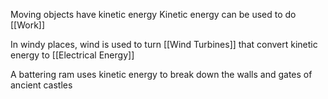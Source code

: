Moving objects have kinetic energy
Kinetic energy can be used to do [[Work]]

In windy places, wind is used to turn [[Wind Turbines]] that convert kinetic energy to [[Electrical Energy]]

A battering ram uses kinetic energy to break down the walls and gates of ancient castles